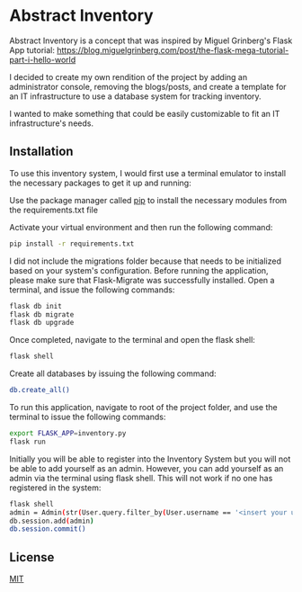# Abstract Inventory

Abstract Inventory is a concept that was inspired by 
Miguel Grinberg's Flask App tutorial: 
https://blog.miguelgrinberg.com/post/the-flask-mega-tutorial-part-i-hello-world

I decided to create my own rendition of the project by
adding an administrator console, removing the blogs/posts, and create a template for an IT infrastructure to 
use a database system for tracking inventory.

I wanted to make something that could be easily
customizable to fit an IT infrastructure's needs.

## Installation

To use this inventory system, I would first use a
terminal emulator to install the necessary packages
to get it up and running:

Use the package manager called [pip](https://pip.pypa.io/en/stable/)
to install the necessary modules from the requirements.txt file

Activate your virtual environment and then run the following command:

```bash
pip install -r requirements.txt
```

I did not include the migrations folder because that needs to be initialized based on your system's configuration. 
Before running the application, please make sure that Flask-Migrate was successfully installed. Open a terminal,
and issue the following commands:

```bash
flask db init
flask db migrate
flask db upgrade
```

Once completed, navigate to the terminal and open the flask shell:

```bash
flask shell
```

Create all databases by issuing the following command:

```bash
db.create_all()
```

To run this application, navigate to root of the project folder, and use the terminal to issue the following commands:

```bash
export FLASK_APP=inventory.py
flask run
```

Initially you will be able to register into the Inventory System but you will not be able to add yourself as an admin.
However, you can add yourself as an admin via the terminal using flask shell. This will not work if no one has registered in the system:

```bash
flask shell
admin = Admin(str(User.query.filter_by(User.username == '<insert your user name here>').username), admin_username=User.query.filter_by(User.username == '<insert your username here>'))
db.session.add(admin)
db.session.commit()
```

## License
[MIT](https://choosealicense.com/licenses/mit/)
